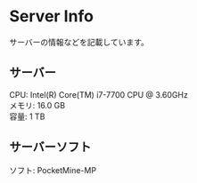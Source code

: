 # Server Info
サーバーの情報などを記載しています。

## サーバー
CPU: Intel(R) Core(TM) i7-7700 CPU @ 3.60GHz  
メモリ: 16.0 GB  
容量:	1 TB  

## サーバーソフト
ソフト: PocketMine-MP
